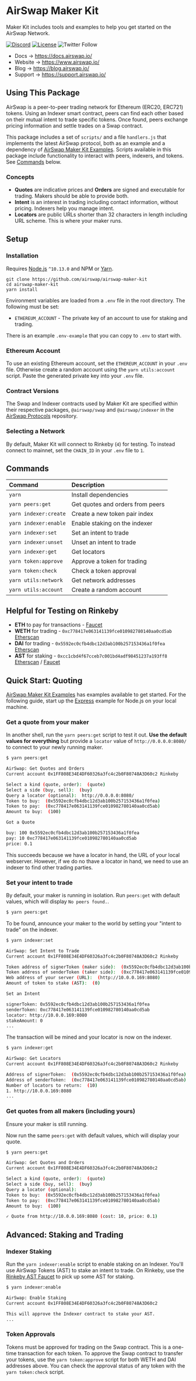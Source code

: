 # AirSwap Maker Kit

Maker Kit includes tools and examples to help you get started on the AirSwap Network.

[![Discord](https://img.shields.io/discord/590643190281928738.svg)](https://discord.gg/ecQbV7H)
[![License](https://img.shields.io/badge/License-Apache%202.0-blue.svg)](https://opensource.org/licenses/Apache-2.0)
![Twitter Follow](https://img.shields.io/twitter/follow/airswap?style=social)

- Docs → https://docs.airswap.io/
- Website → https://www.airswap.io/
- Blog → https://blog.airswap.io/
- Support → https://support.airswap.io/

## Using This Package

AirSwap is a peer-to-peer trading network for Ethereum (ERC20, ERC721) tokens. Using an Indexer smart contract, peers can find each other based on their mutual intent to trade specific tokens. Once found, peers exchange pricing information and settle trades on a Swap contract.

This package includes a set of `scripts/` and a file `handlers.js` that implements the latest AirSwap protocol, both as an example and a dependency of [AirSwap Maker Kit Examples](https://github.com/airswap/airswap-maker-kit-examples). Scripts available in this package include functionality to interact with peers, indexers, and tokens. See [Commands](#commands) below.

### Concepts

- **Quotes** are indicative prices and **Orders** are signed and executable for trading. Makers should be able to provide both.
- **Intent** is an interest in trading including contact information, without pricing. Indexers help you manage intent.
- **Locators** are public URLs shorter than 32 characters in length including URL scheme. This is where your maker runs.

## Setup

### Installation

Requires [Node.js](https://nodejs.org) `^10.13.0` and NPM or [Yarn](https://yarnpkg.com/lang/en/docs/install/).

```
git clone https://github.com/airswap/airswap-maker-kit
cd airswap-maker-kit
yarn install
```

Environment variables are loaded from a `.env` file in the root directory. The following must be set:

- `ETHEREUM_ACCOUNT` - The private key of an account to use for staking and trading.

There is an example `.env-example` that you can copy to `.env` to start with.

### Ethereum Account

To use an existing Ethereum account, set the `ETHEREUM_ACCOUNT` in your `.env` file. Otherwise create a random account using the `yarn utils:account` script. Paste the generated private key into your `.env` file.

### Contract Versions

The Swap and Indexer contracts used by Maker Kit are specified within their respective packages, `@airswap/swap` and `@airswap/indexer` in the [AirSwap Protocols](https://github.com/airswap/airswap-protocols) repository.

### Selecting a Network

By default, Maker Kit will connect to Rinkeby (`4`) for testing. To instead connect to mainnet, set the `CHAIN_ID` in your `.env` file to `1`.

## Commands

| Command               | Description                      |
| :-------------------- | :------------------------------- |
| `yarn`                | Install dependencies             |
| `yarn peers:get`      | Get quotes and orders from peers |
| `yarn indexer:create` | Create a new token pair index    |
| `yarn indexer:enable` | Enable staking on the indexer    |
| `yarn indexer:set`    | Set an intent to trade           |
| `yarn indexer:unset`  | Unset an intent to trade         |
| `yarn indexer:get`    | Get locators                     |
| `yarn token:approve`  | Approve a token for trading      |
| `yarn token:check`    | Check a token approval           |
| `yarn utils:network`  | Get network addresses            |
| `yarn utils:account`  | Create a random account          |

## Helpful for Testing on Rinkeby

- **ETH** to pay for transactions - [Faucet](https://faucet.rinkeby.io/)
- **WETH** for trading - `0xc778417e063141139fce010982780140aa0cd5ab` [Etherscan](https://rinkeby.etherscan.io/address/0xc778417e063141139fce010982780140aa0cd5ab)
- **DAI** for trading - `0x5592ec0cfb4dbc12d3ab100b257153436a1f0fea` [Etherscan](https://rinkeby.etherscan.io/address/0x5592ec0cfb4dbc12d3ab100b257153436a1f0fea)
- **AST** for staking - `0xcc1cbd4f67cceb7c001bd4adf98451237a193ff8` [Etherscan](https://rinkeby.etherscan.io/address/0xcc1cbd4f67cceb7c001bd4adf98451237a193ff8) / [Faucet](https://ast-faucet-ui.development.airswap.io/)

## Quick Start: Quoting

[AirSwap Maker Kit Examples](https://github.com/airswap/airswap-maker-kit-examples) has examples available to get started. For the following guide, start up the [Express](https://github.com/airswap/airswap-maker-kit-examples/tree/master/express) example for Node.js on your local machine.

### Get a quote from your maker

In another shell, run the `yarn peers:get` script to test it out. **Use the default values for everything** but provide a `locator` value of `http://0.0.0.0:8080/` to connect to your newly running maker.

```bash
$ yarn peers:get

AirSwap: Get Quotes and Orders
Current account 0x1FF808E34E4DF60326a3fc4c2b0F80748A3D60c2 Rinkeby

Select a kind (quote, order):  (quote)
Select a side (buy, sell):  (buy)
Query a locator (optional):  http://0.0.0.0:8080/
Token to buy:  (0x5592ec0cfb4dbc12d3ab100b257153436a1f0fea)
Token to pay:  (0xc778417e063141139fce010982780140aa0cd5ab)
Amount to buy:  (100)

Got a Quote

buy: 100 0x5592ec0cfb4dbc12d3ab100b257153436a1f0fea
pay: 10 0xc778417e063141139fce010982780140aa0cd5ab
price: 0.1
```

This succeeds because we have a locator in hand, the URL of your local webserver. However, if we do no thave a locator in hand, we need to use an indexer to find other trading parties.

### Set your intent to trade

By default, your maker is running in isolation. Run `peers:get` with default values, which will display `No peers found.`.

```bash
$ yarn peers:get
```

To be found, announce your maker to the world by setting your "intent to trade" on the indexer.

```bash
$ yarn indexer:set

AirSwap: Set Intent to Trade
Current account 0x1FF808E34E4DF60326a3fc4c2b0F80748A3D60c2 Rinkeby

Token address of signerToken (maker side):  (0x5592ec0cfb4dbc12d3ab100b257153436a1f0fea)
Token address of senderToken (taker side):  (0xc778417e063141139fce010982780140aa0cd5ab)
Web address of your server (URL):  (http://10.0.0.169:8080)
Amount of token to stake (AST):  (0)

Set an Intent

signerToken: 0x5592ec0cfb4dbc12d3ab100b257153436a1f0fea
senderToken: 0xc778417e063141139fce010982780140aa0cd5ab
locator: http://10.0.0.169:8080
stakeAmount: 0
...
```

The transaction will be mined and your locator is now on the indexer.

```bash
$ yarn indexer:get

AirSwap: Get Locators
Current account 0x1FF808E34E4DF60326a3fc4c2b0F80748A3D60c2 Rinkeby

Address of signerToken:  (0x5592ec0cfb4dbc12d3ab100b257153436a1f0fea)
Address of senderToken:  (0xc778417e063141139fce010982780140aa0cd5ab)
Number of locators to return:  (10)
1. http://10.0.0.169:8080
...
```

### Get quotes from all makers (including yours)

Ensure your maker is still running.

Now run the same `peers:get` with default values, which will display your quote.

```bash
$ yarn peers:get

AirSwap: Get Quotes and Orders
Current account 0x1FF808E34E4DF60326a3fc4c2b0F80748A3D60c2

Select a kind (quote, order):  (quote)
Select a side (buy, sell):  (buy)
Query a locator (optional):
Token to buy:  (0x5592ec0cfb4dbc12d3ab100b257153436a1f0fea)
Token to pay:  (0xc778417e063141139fce010982780140aa0cd5ab)
Amount to buy:  (100)

✓ Quote from http://10.0.0.169:8080 (cost: 10, price: 0.1)
```

## Advanced: Staking and Trading

### Indexer Staking

Run the `yarn indexer:enable` script to enable staking on an Indexer. You'll use AirSwap Tokens (AST) to stake an intent to trade. On Rinkeby, use the [Rinkeby AST Faucet](https://ast-faucet-ui.development.airswap.io/) to pick up some AST for staking.

```bash
$ yarn indexer:enable

AirSwap: Enable Staking
Current account 0x1FF808E34E4DF60326a3fc4c2b0F80748A3D60c2

This will approve the Indexer contract to stake your AST.
...
```

### Token Approvals

Tokens must be approved for trading on the Swap contract. This is a one-time transaction for each token. To approve the Swap contract to transfer your tokens, use the `yarn token:approve` script for both WETH and DAI addresses above. You can check the approval status of any token with the `yarn token:check` script.

